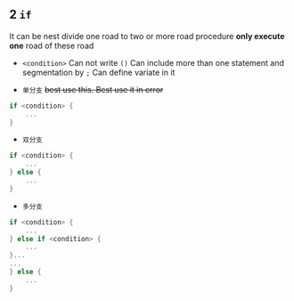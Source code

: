 ## 2 `if` 
It can be nest
divide one road to two or more road
procedure **only execute one** road of these road

* `<condition>` 
Can not write `()` 
Can include more than one statement and segmentation by `;` 
Can define variate in it

* `单分支` 
~~best use this. Best use it in error~~ 
```go
if <condition> {
	...
}
```

* `双分支` 
```go
if <condition> {
	...
} else {
	...
}
```

* `多分支` 
```go
if <condition> {
	...
} else if <condition> {
	...
}...
...
} else {
	...
}
```
